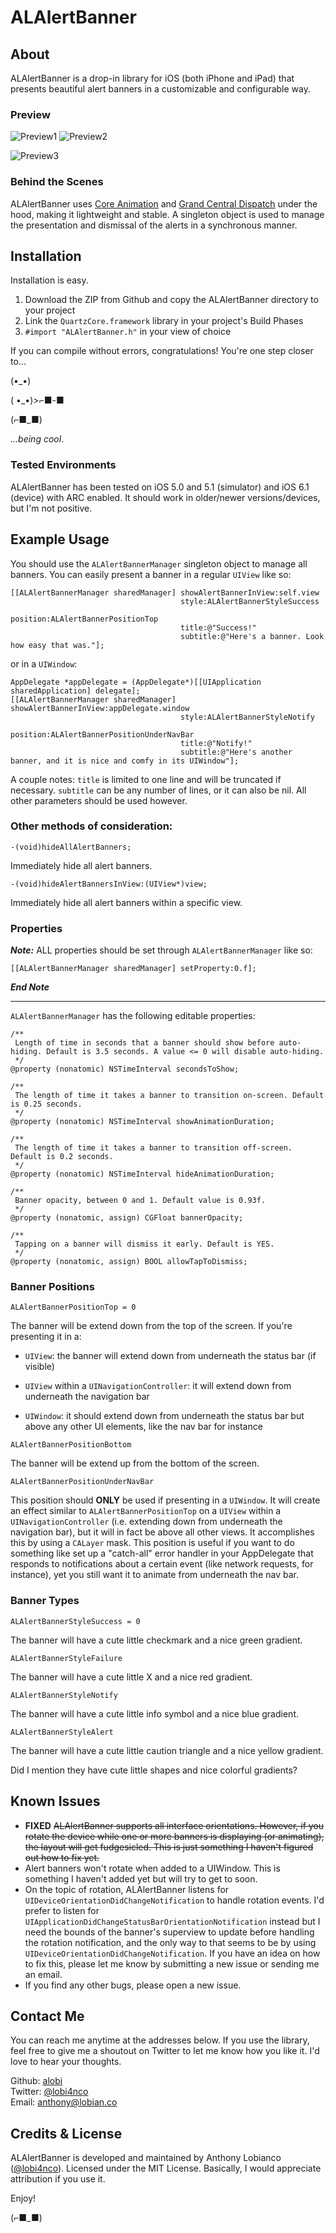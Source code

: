 # ALAlertBanner

## About

ALAlertBanner is a drop-in library for iOS (both iPhone and iPad) that presents beautiful alert banners in a customizable and configurable way. 

### Preview

![Preview1](https://raw.github.com/alobi/ALAlertBanner/master/Screenshots/screenshot1.gif) ![Preview2](https://raw.github.com/alobi/ALAlertBanner/master/Screenshots/screenshot3.png)

![Preview3](https://raw.github.com/alobi/ALAlertBanner/master/Screenshots/screenshot2.png)

### Behind the Scenes

ALAlertBanner uses [Core Animation](https://developer.apple.com/library/mac/documentation/Cocoa/Conceptual/CoreAnimation_guide/Introduction/Introduction.html) and [Grand Central Dispatch](http://developer.apple.com/library/ios/documentation/Performance/Reference/GCD_libdispatch_Ref/Reference/reference.html) under the hood, making it lightweight and stable. A singleton object is used to manage the presentation and dismissal of the alerts in a synchronous manner. 

## Installation

Installation is easy.

1. Download the ZIP from Github and copy the ALAlertBanner directory to your project
2. Link the ```QuartzCore.framework``` library in your project's Build Phases
3. ```#import "ALAlertBanner.h"``` in your view of choice

If you can compile without errors, congratulations! You're one step closer to... 

(•_•)

( •_•)>⌐■-■ 

(⌐■_■)

*...being cool*.

### Tested Environments

ALAlertBanner has been tested on iOS 5.0 and 5.1 (simulator) and iOS 6.1 (device) with ARC enabled. It should work in older/newer versions/devices, but I'm not positive. 

## Example Usage

You should use the ```ALAlertBannerManager``` singleton object to manage all banners. You can easily present a banner in a regular ```UIView``` like so:

```objc
[[ALAlertBannerManager sharedManager] showAlertBannerInView:self.view 
                                      style:ALAlertBannerStyleSuccess 
                                      position:ALAlertBannerPositionTop 
                                      title:@"Success!"
                                      subtitle:@"Here's a banner. Look how easy that was."];
```

or in a ```UIWindow```:

```objc
AppDelegate *appDelegate = (AppDelegate*)[[UIApplication sharedApplication] delegate];
[[ALAlertBannerManager sharedManager] showAlertBannerInView:appDelegate.window 
                                      style:ALAlertBannerStyleNotify 
                                      position:ALAlertBannerPositionUnderNavBar 
                                      title:@"Notify!"
                                      subtitle:@"Here's another banner, and it is nice and comfy in its UIWindow"];
```

A couple notes: ```title``` is limited to one line and will be truncated if necessary. ```subtitle``` can be any number of lines, or it can also be nil. All other parameters should be used however. 

### Other methods of consideration:

```objc
-(void)hideAllAlertBanners;
```

Immediately hide all alert banners.

```objc
-(void)hideAlertBannersInView:(UIView*)view;
```

Immediately hide all alert banners within a specific view.

### Properties

***Note:*** ALL properties should be set through ```ALAlertBannerManager``` like so:

```objc
[[ALAlertBannerManager sharedManager] setProperty:0.f];
```

***End Note***

---

```ALAlertBannerManager``` has the following editable properties:

```objc
/**
 Length of time in seconds that a banner should show before auto-hiding. Default is 3.5 seconds. A value <= 0 will disable auto-hiding. 
 */
@property (nonatomic) NSTimeInterval secondsToShow;

/**
 The length of time it takes a banner to transition on-screen. Default is 0.25 seconds.
 */
@property (nonatomic) NSTimeInterval showAnimationDuration;

/**
 The length of time it takes a banner to transition off-screen. Default is 0.2 seconds.
 */
@property (nonatomic) NSTimeInterval hideAnimationDuration;

/**
 Banner opacity, between 0 and 1. Default value is 0.93f.
 */
@property (nonatomic, assign) CGFloat bannerOpacity;

/**
 Tapping on a banner will dismiss it early. Default is YES.
 */
@property (nonatomic, assign) BOOL allowTapToDismiss;
```


### Banner Positions

```objc
ALAlertBannerPositionTop = 0
```

The banner will be extend down from the top of the screen. If you're presenting it in a:

* ```UIView```: the banner will extend down from underneath the status bar (if visible)

* ```UIView``` within a ```UINavigationController```: it will extend down from underneath the navigation bar

* ```UIWindow```: it should extend down from underneath the status bar but above any other UI elements, like the nav bar for instance 

```objc
ALAlertBannerPositionBottom
```

The banner will be extend up from the bottom of the screen. 

```objc
ALAlertBannerPositionUnderNavBar
```

This position should **ONLY** be used if presenting in a ```UIWindow```. It will create an effect similar to ```ALAlertBannerPositionTop``` on a ```UIView``` within a ```UINavigationController``` (i.e. extending down from underneath the navigation bar), but it will in fact be above all other views. It accomplishes this by using a ```CALayer``` mask. This position is useful if you want to do something like set up a "catch-all" error handler in your AppDelegate that responds to notifications about a certain event (like network requests, for instance), yet you still want it to animate from underneath the nav bar. 

### Banner Types

```objc
ALAlertBannerStyleSuccess = 0
```

The banner will have a cute little checkmark and a nice green gradient.

```objc
ALAlertBannerStyleFailure
```

The banner will have a cute little X and a nice red gradient.

```objc
ALAlertBannerStyleNotify
```

The banner will have a cute little info symbol and a nice blue gradient.

```objc
ALAlertBannerStyleAlert
```

The banner will have a cute little caution triangle and a nice yellow gradient.

Did I mention they have cute little shapes and nice colorful gradients?

## Known Issues

* **FIXED** ~~ALAlertBanner supports all interface orientations. However, if you rotate the device while one or more banners is displaying (or animating), the layout will get fudgesicled. This is just something I haven't figured out how to fix yet.~~
* Alert banners won't rotate when added to a UIWindow. This is something I haven't added yet but will try to get to soon.
* On the topic of rotation, ALAlertBanner listens for ```UIDeviceOrientationDidChangeNotification```  to handle rotation events. I'd prefer to listen for ```UIApplicationDidChangeStatusBarOrientationNotification``` instead but I need the bounds of the banner's superview to update before handling the rotation notification, and the only way to that seems to be by using ```UIDeviceOrientationDidChangeNotification```. If you have an idea on how to fix this, please let me know by submitting a new issue or sending me an email.
* If you find any other bugs, please open a new issue. 

## Contact Me

You can reach me anytime at the addresses below. If you use the library, feel free to give me a shoutout on Twitter to let me know how you like it. I'd love to hear your thoughts. 

Github: [alobi](https://github.com/alobi) <br>
Twitter: [@lobi4nco](https://twitter.com/lobi4nco) <br>
Email: [anthony@lobian.co](mailto:anthony@lobian.co) 

## Credits & License

ALAlertBanner is developed and maintained by Anthony Lobianco ([@lobi4nco](https://twitter.com/lobi4nco)). Licensed under the MIT License. Basically, I would appreciate attribution if you use it.

Enjoy!

(⌐■_■)
